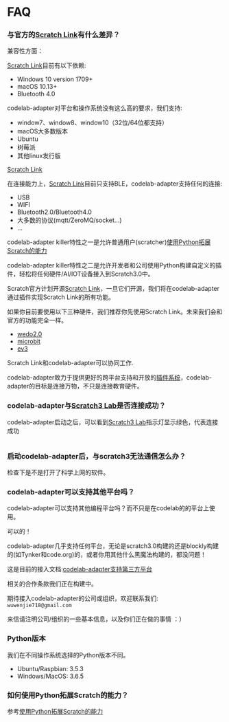 # FAQ

### 与官方的[Scratch Link](https://scratch.mit.edu/microbit)有什么差异？
兼容性方面：

[Scratch Link](https://scratch.mit.edu/microbit)目前有以下依赖:

*  Windows 10 version 1709+
*  macOS 10.13+
*  Bluetooth 4.0

codelab-adapter对平台和操作系统没有这么高的要求，我们支持:

*  window7、window8、window10（32位/64位都支持）
*  macOS大多数版本
*  Ubuntu
*  树莓派
*  其他linux发行版

[Scratch Link](https://scratch.mit.edu/microbit)

在连接能力上，[Scratch Link](https://scratch.mit.edu/microbit)目前只支持BLE，codelab-adapter支持任何的连接:

*  USB
*  WIFI
*  Bluetooth2.0/Bluetooth4.0
*  大多数的协议(mqtt/ZeroMQ/socket...)
*  ...

codelab-adapter killer特性之一是允许普通用户(scratcher)[使用Python拓展Scratch的能力](https://blog.just4fun.site/scratch-adapter-eim-script.html)

codelab-adapter killer特性之二是允许开发者和公司使用Python构建自定义的插件，轻松将任何硬件/AI/IOT设备接入到Scratch3.0中。


Scratch官方计划开源[Scratch Link](https://scratch.mit.edu/microbit)，一旦它们开源，我们将在codelab-adapter通过插件实现Scratch Link的所有功能。

如果你目前要使用以下三种硬件，我们推荐你先使用Scratch Link。未来我们会和官方的功能完全一样。

*  [wedo2.0](https://scratch.mit.edu/wedo)
*  [microbit](https://scratch.mit.edu/microbit)
*  [ev3](https://scratch.mit.edu/ev3)

Scratch Link和codelab-adapter可以协同工作.

codelab-adapter致力于提供更好的跨平台支持和开放的[插件系统](https://github.com/Scratch3Lab/codelab_adapter_extensions)，codelab-adapter的目标是连接万物，不只是连接教育硬件。

### codelab-adapter与[Scratch3 Lab](https://scratch3.codelab.club/)是否连接成功？
codelab-adapter启动之后，可以看到[Scratch3 Lab](https://scratch3.codelab.club/)指示灯显示绿色，代表连接成功

<img alt="" src="../../../img/scratch3-home-connect.png">

### 启动codelab-adapter后，与scratch3无法通信怎么办？
检查下是不是打开了科学上网的软件。

### codelab-adapter可以支持其他平台吗？
codelab-adapter可以支持其他编程平台吗？而不只是在codelab的的平台上使用。

可以的！

codelab-adapter几乎支持任何平台，无论是scratch3.0构建的还是blockly构建的(如Tynker和code.org)的，或者你用其他什么黑魔法构建的，都没问题！

这是目前的接入文档:[codelab-adapter支持第三方平台](https://blog.just4fun.site/scratch3-adapter-open-plan.html)

相关的合作条款我们正在构建中。

期待接入codelab-adapter的公司或组织，欢迎联系我们: `wuwenjie718@gmail.com`

来信请注明公司/组织的一些基本信息，以及你们正在做的事情 ：）

### Python版本
我们在不同操作系统选择的Python版本不同。

*  Ubuntu/Raspbian: 3.5.3
*  Windows/MacOS: 3.6.5

### 如何使用Python拓展Scratch的能力？
参考[使用Python拓展Scratch的能力](https://blog.just4fun.site/scratch-adapter-eim-script.html#_4)

